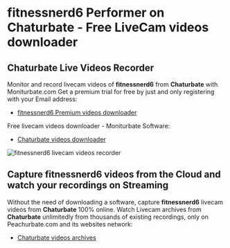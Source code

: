 # fitnessnerd6 Performer on Chaturbate - Free LiveCam videos downloader

## Chaturbate Live Videos Recorder

Monitor and record livecam videos of **fitnessnerd6** from **Chaturbate** with Moniturbate.com
Get a premium trial for free by just and only registering with your Email address:
* [fitnessnerd6 Premium videos downloader](https://moniturbate.com/request-demo-licence-key.html)

Free livecam videos downloader - Moniturbate Software:
* [Chaturbate videos downloader](https://moniturbate.com/moniturbate-download-software.html)

![fitnessnerd6 livecam videos recorder](https://peachurnet.com/templates/moniturbate-software.png)


## Capture fitnessnerd6 videos from the Cloud and watch your recordings on Streaming

Without the need of downloading a software, capture **fitnessnerd6** livecam videos from **Chaturbate** 100% online.
Watch Livecam archives from **Chaturbate** unlimitedly from thousands of existing recordings, only on Peachurbate.com and its websites network:
* [Chaturbate videos archives](https://peachurnet.com/)